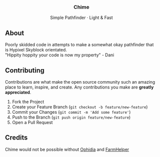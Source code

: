 <br />
<div align="center">
<h3 align="center">Chime</h3>
  <p align="center">
    <p >Simple Pathfinder · Light & Fast</p>
  </p>
</div>

## About

Poorly skidded code in attempts to make a somewhat okay pathfinder that is Hypixel Skyblock orientated.<br/>"Hippity hoppity your code is now my property" - Dani

## Contributing

Contributions are what make the open source community such an amazing place to learn, inspire, and create. Any contributions you make are **greatly appreciated**.

1. Fork the Project
2. Create your Feature Branch (`git checkout -b feature/new-feature`)
3. Commit your Changes (`git commit -m 'Add some feature'`)
4. Push to the Branch (`git push origin feature/new-feature`)
5. Open a Pull Request

## Credits 
Chime would not be possible without [Ophidia](https://github.com/roger1337/Ophidia) and [FarmHelper](https://github.com/JellyLabScripts/FarmHelper)
